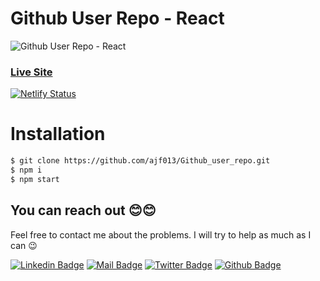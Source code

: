 # Github User Repo - React

![Github User Repo - React](https://i.ibb.co/mJw8T1f/Github-user-repo.png)

### [Live Site](https://githubuserrepo.netlify.app/)

[![Netlify Status](https://api.netlify.com/api/v1/badges/5b529dfa-d525-4fec-8e0d-ec4ac1cad53b/deploy-status)](https://app.netlify.com/sites/githubuserrepo/deploys)

# Installation

```sh
$ git clone https://github.com/ajf013/Github_user_repo.git
$ npm i
$ npm start
```

## You can reach out 😊😊
Feel free to contact me about the problems. I will try to help as much as I can 😉

[![Linkedin Badge](https://img.shields.io/badge/linkedin-%230077B5.svg?&style=for-the-badge&logo=linkedin&logoColor=white)](https://www.linkedin.com/in/ajf013-francis-cruz/)
[![Mail Badge](https://img.shields.io/badge/email-c14438?style=for-the-badge&logo=Gmail&logoColor=white&link=mailto:furkanozbek1995@gmail.com)](mailto:cruzmma2021@gmail.com)
[![Twitter Badge](https://img.shields.io/badge/twitter-1DA1F2?style=for-the-badge&logo=twitter&logoColor=white)](https://twitter.com/Itsme_Ajf013)
[![Github Badge](https://img.shields.io/badge/github-333?style=for-the-badge&logo=github&logoColor=white)](https://github.com/ajf013)